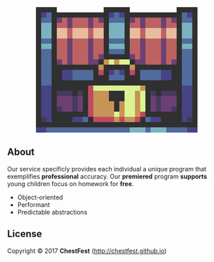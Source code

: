 <html><a href="https://chestfest.github.io/" target="_blank"><div align="center"><img src="/Display/Images/ChestFest.gif" style="w3-image" id="img" alt="Chest"></div></a></html>

## About
Our service specificly provides each individual a unique program that exemplifies **professional** accuracy. Our **premiered** program **supports** young children focus on homework for **free**.

- Object-oriented
- Performant
- Predictable abstractions

## License
Copyright © 2017 **ChestFest** (http://chestfest.github.io)
